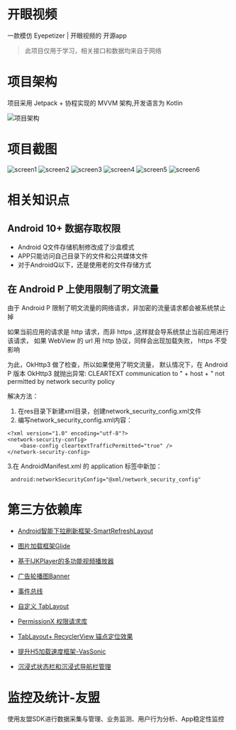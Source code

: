 
# 开眼视频

一款模仿 Eyepetizer | 开眼视频的 开源app


> 此项目仅用于学习，相关接口和数据均来自于网络


# 项目架构

项目采用 Jetpack + 协程实现的 MVVM 架构,开发语言为 Kotlin 


![项目架构](https://github.com/smashinggit/eyepetizer/blob/master/pic/architecture.png)


# 项目截图
![screen1](https://github.com/smashinggit/eyepetizer/blob/master/pic/screen1.jpg)
![screen2](https://github.com/smashinggit/eyepetizer/blob/master/pic/screen2.jpg)
![screen3](https://github.com/smashinggit/eyepetizer/blob/master/pic/screen3.jpg)
![screen4](https://github.com/smashinggit/eyepetizer/blob/master/pic/screen4.jpg)
![screen5](https://github.com/smashinggit/eyepetizer/blob/master/pic/screen5.jpg)
![screen6](https://github.com/smashinggit/eyepetizer/blob/master/pic/screen6.jpg)


# 相关知识点

## Android 10+ 数据存取权限

- Android Q文件存储机制修改成了沙盒模式
- APP只能访问自己目录下的文件和公共媒体文件
- 对于AndroidQ以下，还是使用老的文件存储方式


## 在 Android P 上使用限制了明文流量

由于 Android P 限制了明文流量的网络请求，非加密的流量请求都会被系统禁止掉

如果当前应用的请求是 http 请求，而非 https ,这样就会导系统禁止当前应用进行该请求，
如果 WebView 的 url 用 http 协议，同样会出现加载失败，
https 不受影响

为此，OkHttp3 做了检查，所以如果使用了明文流量，
默认情况下，在 Android P 版本 OkHttp3 就抛出异常:
 CLEARTEXT communication to " + host + " not permitted by network security policy


解决方法：
1. 在res目录下新建xml目录，创建network_security_config.xml文件
2. 编写network_security_config.xml内容：
```
<?xml version="1.0" encoding="utf-8"?>
<network-security-config>
    <base-config cleartextTrafficPermitted="true" />
</network-security-config>
```
3.在 AndroidManifest.xml 的 application 标签中新加：
```
 android:networkSecurityConfig="@xml/network_security_config"
```


# 第三方依赖库

- [Android智能下拉刷新框架-SmartRefreshLayout](https://github.com/scwang90/SmartRefreshLayout)

- [图片加载框架Glide](https://github.com/gyf-dev/ImmersionBar)

- [基于IJKPlayer的多功能视频播放器](https://github.com/CarGuo/GSYVideoPlayer)

- [广告轮播图Banner](https://github.com/youth5201314/banner)

- [事件总线](https://github.com/greenrobot/EventBus)


- [自定义 TabLayout](https://github.com/LillteZheng/FlowHelper)

- [PermissionX 权限请求库](https://github.com/guolindev/PermissionX)

- [TabLayout+ RecyclerView 锚点定位效果](https://github.com/KailuZhang/TabLayoutMediator2)

- [提升H5加载速度框架-VasSonic](https://github.com/Tencent/VasSonic)

- [沉浸式状态栏和沉浸式导航栏管理](https://github.com/gyf-dev/ImmersionBar)


# 监控及统计-友盟
使用友盟SDK进行数据采集与管理、业务监测、用户行为分析、App稳定性监控
